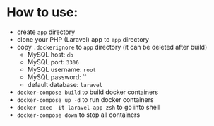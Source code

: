 # How to use:

-   create `app` directory
-   clone your PHP (Laravel) app to `app` directory
-   copy `.dockerignore` to `app` directory (it can be deleted after build)
    -   MySQL host: `db`
    -   MySQL port: `3306`
    -   MySQL username: `root`
    -   MySQL password: ``
    -   default database: `laravel`
-   `docker-compose build` to build docker containers
-   `docker-compose up -d` to run docker containers
-   `docker exec -it laravel-app zsh` to go into shell
-   `docker-compose down` to stop all containers
